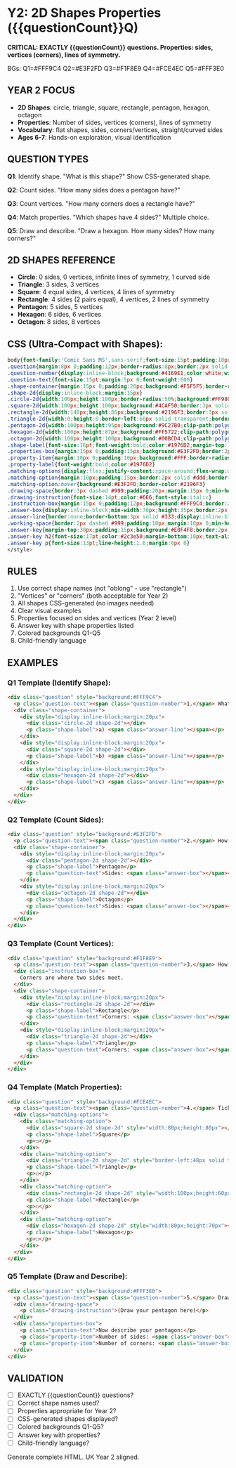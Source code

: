 # Y2: 2D Shapes Properties ({{questionCount}}Q)

**CRITICAL: EXACTLY {{questionCount}} questions. Properties: sides, vertices (corners), lines of symmetry.**

BGs: Q1=#FFF9C4 Q2=#E3F2FD Q3=#F1F8E9 Q4=#FCE4EC Q5=#FFF3E0

## YEAR 2 FOCUS
- **2D Shapes**: circle, triangle, square, rectangle, pentagon, hexagon, octagon
- **Properties**: Number of sides, vertices (corners), lines of symmetry
- **Vocabulary**: flat shapes, sides, corners/vertices, straight/curved sides
- **Ages 6-7**: Hands-on exploration, visual identification

## QUESTION TYPES

**Q1**: Identify shape. "What is this shape?" Show CSS-generated shape.

**Q2**: Count sides. "How many sides does a pentagon have?"

**Q3**: Count vertices. "How many corners does a rectangle have?"

**Q4**: Match properties. "Which shapes have 4 sides?" Multiple choice.

**Q5**: Draw and describe. "Draw a hexagon. How many sides? How many corners?"

## 2D SHAPES REFERENCE
- **Circle**: 0 sides, 0 vertices, infinite lines of symmetry, 1 curved side
- **Triangle**: 3 sides, 3 vertices
- **Square**: 4 equal sides, 4 vertices, 4 lines of symmetry
- **Rectangle**: 4 sides (2 pairs equal), 4 vertices, 2 lines of symmetry
- **Pentagon**: 5 sides, 5 vertices
- **Hexagon**: 6 sides, 6 vertices
- **Octagon**: 8 sides, 8 vertices

## CSS (Ultra-Compact with Shapes):
```css
body{font-family:'Comic Sans MS',sans-serif;font-size:15pt;padding:10px;line-height:1.4}
.question{margin:8px 0;padding:12px;border-radius:8px;border:2px solid #ddd}
.question-number{display:inline-block;background:#4169E1;color:white;width:30px;height:30px;line-height:30px;text-align:center;border-radius:50%;margin-right:8px;font-weight:bold;font-size:14pt}
.question-text{font-size:15pt;margin:5px 0;font-weight:600}
.shape-container{margin:15px 0;padding:20px;background:#F5F5F5;border-radius:8px;text-align:center}
.shape-2d{display:inline-block;margin:15px}
.circle-2d{width:100px;height:100px;border-radius:50%;background:#FF9800;border:3px solid #F57C00}
.square-2d{width:100px;height:100px;background:#4CAF50;border:3px solid #2E7D32}
.rectangle-2d{width:140px;height:80px;background:#2196F3;border:3px solid #1976D2}
.triangle-2d{width:0;height:0;border-left:60px solid transparent;border-right:60px solid transparent;border-bottom:104px solid #F44336;position:relative}
.pentagon-2d{width:100px;height:95px;background:#9C27B0;clip-path:polygon(50% 0%,100% 38%,82% 100%,18% 100%,0% 38%);border:3px solid #7B1FA2}
.hexagon-2d{width:100px;height:87px;background:#FF5722;clip-path:polygon(25% 0%,75% 0%,100% 50%,75% 100%,25% 100%,0% 50%);border:3px solid #E64A19}
.octagon-2d{width:100px;height:100px;background:#00BCD4;clip-path:polygon(30% 0%,70% 0%,100% 30%,100% 70%,70% 100%,30% 100%,0% 70%,0% 30%);border:3px solid #0097A7}
.shape-label{font-size:16pt;font-weight:bold;color:#1976D2;margin-top:10px}
.properties-box{margin:15px 0;padding:15px;background:#E3F2FD;border:2px solid #1976D2;border-radius:8px}
.property-item{margin:10px 0;padding:10px;background:#FFF;border-radius:5px;font-size:16pt}
.property-label{font-weight:bold;color:#1976D2}
.matching-options{display:flex;justify-content:space-around;flex-wrap:wrap;margin:15px 0}
.matching-option{margin:10px;padding:15px;border:2px solid #ddd;border-radius:8px;background:#FFF;text-align:center;min-width:120px}
.matching-option:hover{background:#E3F2FD;border-color:#2196F3}
.drawing-space{border:3px dashed #999;padding:20px;margin:15px 0;min-height:150px;background:#FFF;border-radius:8px;text-align:center}
.drawing-instruction{font-size:14pt;color:#666;font-style:italic}
.instruction-box{margin:15px 0;padding:12px;background:#FFF9C4;border:2px dashed #FF9800;border-radius:8px;font-size:15pt;font-weight:600}
.answer-box{display:inline-block;min-width:70px;height:35px;border:2px solid #333;border-radius:5px;background:#FFF;vertical-align:middle;margin:0 5px}
.answer-line{border:none;border-bottom:3px solid #333;display:inline-block;min-width:100px;margin:0 5px;background:transparent}
.working-space{border:2px dashed #999;padding:10px;margin:10px 0;min-height:60px;background:#FAFAFA;border-radius:6px}
.answer-key{margin-top:30px;padding:15px;background:#E8F4F8;border:2px solid #4169E1;border-radius:8px;page-break-before:always}
.answer-key h2{font-size:17pt;color:#2c3e50;margin-bottom:10px;text-align:center}
.answer-key p{font-size:13pt;line-height:1.6;margin:6px 0}
</style>
```

## RULES

1. Use correct shape names (not "oblong" - use "rectangle")
2. "Vertices" or "corners" (both acceptable for Year 2)
3. All shapes CSS-generated (no images needed)
4. Clear visual examples
5. Properties focused on sides and vertices (Year 2 level)
6. Answer key with shape properties listed
7. Colored backgrounds Q1-Q5
8. Child-friendly language

## EXAMPLES

### Q1 Template (Identify Shape):
```html
<div class="question" style="background:#FFF9C4">
  <p class="question-text"><span class="question-number">1.</span> What shapes are these?</p>
  <div class="shape-container">
    <div style="display:inline-block;margin:20px">
      <div class="circle-2d shape-2d"></div>
      <p class="shape-label">a) <span class="answer-line"></span></p>
    </div>
    <div style="display:inline-block;margin:20px">
      <div class="square-2d shape-2d"></div>
      <p class="shape-label">b) <span class="answer-line"></span></p>
    </div>
    <div style="display:inline-block;margin:20px">
      <div class="hexagon-2d shape-2d"></div>
      <p class="shape-label">c) <span class="answer-line"></span></p>
    </div>
  </div>
</div>
```

### Q2 Template (Count Sides):
```html
<div class="question" style="background:#E3F2FD">
  <p class="question-text"><span class="question-number">2.</span> How many sides do these shapes have?</p>
  <div class="shape-container">
    <div style="display:inline-block;margin:20px">
      <div class="pentagon-2d shape-2d"></div>
      <p class="shape-label">Pentagon</p>
      <p class="question-text">Sides: <span class="answer-box"></span></p>
    </div>
    <div style="display:inline-block;margin:20px">
      <div class="octagon-2d shape-2d"></div>
      <p class="shape-label">Octagon</p>
      <p class="question-text">Sides: <span class="answer-box"></span></p>
    </div>
  </div>
</div>
```

### Q3 Template (Count Vertices):
```html
<div class="question" style="background:#F1F8E9">
  <p class="question-text"><span class="question-number">3.</span> How many corners (vertices) does each shape have?</p>
  <div class="instruction-box">
    Corners are where two sides meet.
  </div>
  <div class="shape-container">
    <div style="display:inline-block;margin:20px">
      <div class="rectangle-2d shape-2d"></div>
      <p class="shape-label">Rectangle</p>
      <p class="question-text">Corners: <span class="answer-box"></span></p>
    </div>
    <div style="display:inline-block;margin:20px">
      <div class="triangle-2d shape-2d"></div>
      <p class="shape-label">Triangle</p>
      <p class="question-text">Corners: <span class="answer-box"></span></p>
    </div>
  </div>
</div>
```

### Q4 Template (Match Properties):
```html
<div class="question" style="background:#FCE4EC">
  <p class="question-text"><span class="question-number">4.</span> Tick (✓) all the shapes that have EXACTLY 4 sides.</p>
  <div class="matching-options">
    <div class="matching-option">
      <div class="square-2d shape-2d" style="width:80px;height:80px"></div>
      <p class="shape-label">Square</p>
      <p>☐</p>
    </div>
    <div class="matching-option">
      <div class="triangle-2d shape-2d" style="border-left:48px solid transparent;border-right:48px solid transparent;border-bottom:83px solid #F44336"></div>
      <p class="shape-label">Triangle</p>
      <p>☐</p>
    </div>
    <div class="matching-option">
      <div class="rectangle-2d shape-2d" style="width:100px;height:60px"></div>
      <p class="shape-label">Rectangle</p>
      <p>☐</p>
    </div>
    <div class="matching-option">
      <div class="hexagon-2d shape-2d" style="width:80px;height:70px"></div>
      <p class="shape-label">Hexagon</p>
      <p>☐</p>
    </div>
  </div>
</div>
```

### Q5 Template (Draw and Describe):
```html
<div class="question" style="background:#FFF3E0">
  <p class="question-text"><span class="question-number">5.</span> Draw a pentagon in the box below.</p>
  <div class="drawing-space">
    <p class="drawing-instruction">(Draw your pentagon here)</p>
  </div>
  <div class="properties-box">
    <p class="question-text">Now describe your pentagon:</p>
    <p class="property-item">Number of sides: <span class="answer-box"></span></p>
    <p class="property-item">Number of corners: <span class="answer-box"></span></p>
  </div>
</div>
```

## VALIDATION

- [ ] EXACTLY {{questionCount}} questions?
- [ ] Correct shape names used?
- [ ] Properties appropriate for Year 2?
- [ ] CSS-generated shapes displayed?
- [ ] Colored backgrounds Q1-Q5?
- [ ] Answer key with properties?
- [ ] Child-friendly language?

Generate complete HTML. UK Year 2 aligned.
